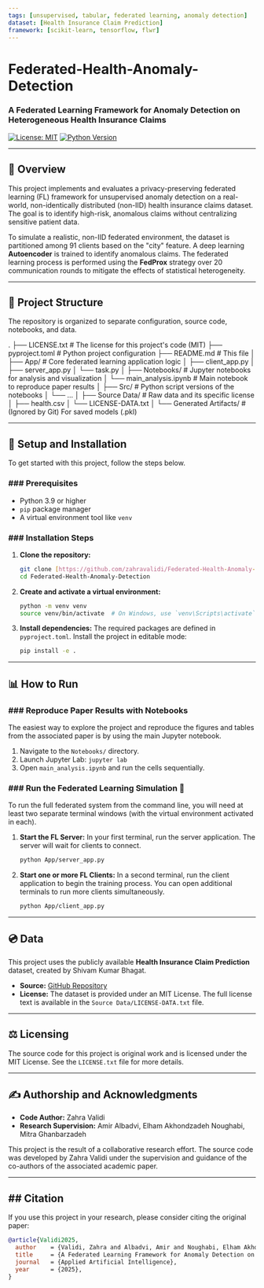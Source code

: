 ```yaml
---
tags: [unsupervised, tabular, federated learning, anomaly detection]
dataset: [Health Insurance Claim Prediction]
framework: [scikit-learn, tensorflow, flwr]
---
```


# Federated-Health-Anomaly-Detection
### A Federated Learning Framework for Anomaly Detection on Heterogeneous Health Insurance Claims

[![License: MIT](https://img.shields.io/badge/License-MIT-yellow.svg)](https://opensource.org/licenses/MIT)
[![Python Version](https://img.shields.io/badge/python-3.9%2B-blue.svg)](https://www.python.org/downloads/)

---

## 📖 Overview

This project implements and evaluates a privacy-preserving federated learning (FL) framework for unsupervised anomaly detection on a real-world, non-identically distributed (non-IID) health insurance claims dataset. The goal is to identify high-risk, anomalous claims without centralizing sensitive patient data.

To simulate a realistic, non-IID federated environment, the dataset is partitioned among 91 clients based on the "city" feature. A deep learning **Autoencoder** is trained to identify anomalous claims. The federated learning process is performed using the **FedProx** strategy over 20 communication rounds to mitigate the effects of statistical heterogeneity.

---

## 📂 Project Structure

The repository is organized to separate configuration, source code, notebooks, and data.

.
├── LICENSE.txt               # The license for this project's code (MIT)
├── pyproject.toml            # Python project configuration
├── README.md                 # This file
│
├── App/                      # Core federated learning application logic
│   ├── client_app.py
│   ├── server_app.py
│   └── task.py
│
├── Notebooks/                # Jupyter notebooks for analysis and visualization
│   └── main_analysis.ipynb   # Main notebook to reproduce paper results
│
├── Src/                      # Python script versions of the notebooks
│   └── ...
│
├── Source Data/              # Raw data and its specific license
│   ├── health.csv
│   └── LICENSE-DATA.txt
│
└── Generated Artifacts/      # (Ignored by Git) For saved models (.pkl)


---

## 🚀 Setup and Installation

To get started with this project, follow the steps below.

### ### Prerequisites
- Python 3.9 or higher
- `pip` package manager
- A virtual environment tool like `venv`

### ### Installation Steps
1.  **Clone the repository:**
    ```bash
    git clone [https://github.com/zahravalidi/Federated-Health-Anomaly-Detection.git](https://github.com/zahravalidi/Federated-Health-Anomaly-Detection.git)
    cd Federated-Health-Anomaly-Detection
    ```

2.  **Create and activate a virtual environment:**
    ```bash
    python -m venv venv
    source venv/bin/activate  # On Windows, use `venv\Scripts\activate`
    ```

3.  **Install dependencies:**
    The required packages are defined in `pyproject.toml`. Install the project in editable mode:
    ```bash
    pip install -e .
    ```

---

## 📊 How to Run

### ### Reproduce Paper Results with Notebooks
The easiest way to explore the project and reproduce the figures and tables from the associated paper is by using the main Jupyter notebook.

1.  Navigate to the `Notebooks/` directory.
2.  Launch Jupyter Lab: `jupyter lab`
3.  Open `main_analysis.ipynb` and run the cells sequentially.

### ### Run the Federated Learning Simulation 🤖
To run the full federated system from the command line, you will need at least two separate terminal windows (with the virtual environment activated in each).

1.  **Start the FL Server:**
    In your first terminal, run the server application. The server will wait for clients to connect.
    ```bash
    python App/server_app.py
    ```

2.  **Start one or more FL Clients:**
    In a second terminal, run the client application to begin the training process. You can open additional terminals to run more clients simultaneously.
    ```bash
    python App/client_app.py
    ```

---

## 💿 Data

This project uses the publicly available **Health Insurance Claim Prediction** dataset, created by Shivam Kumar Bhagat.

-   **Source:** [GitHub Repository](https://github.com/bhagat-shivam/Health-Insurace-claim-prediction)
-   **License:** The dataset is provided under an MIT License. The full license text is available in the `Source Data/LICENSE-DATA.txt` file.

---

## ⚖️ Licensing

The source code for this project is original work and is licensed under the MIT License. See the `LICENSE.txt` file for more details.

---

## ✍️ Authorship and Acknowledgments

* **Code Author:** Zahra Validi
* **Research Supervision:** Amir Albadvi, Elham Akhondzadeh Noughabi, Mitra Ghanbarzadeh

This project is the result of a collaborative research effort. The source code was developed by Zahra Validi under the supervision and guidance of the co-authors of the associated academic paper.

---

## ## Citation

If you use this project in your research, please consider citing the original paper:

```bibtex
@article{Validi2025,
  author    = {Validi, Zahra and Albadvi, Amir and Noughabi, Elham Akhondzadeh and Ghanbarzadeh, Mitra},
  title     = {A Federated Learning Framework for Anomaly Detection on Heterogeneous Health Insurance Claims},
  journal   = {Applied Artificial Intelligence},
  year      = {2025},
}
